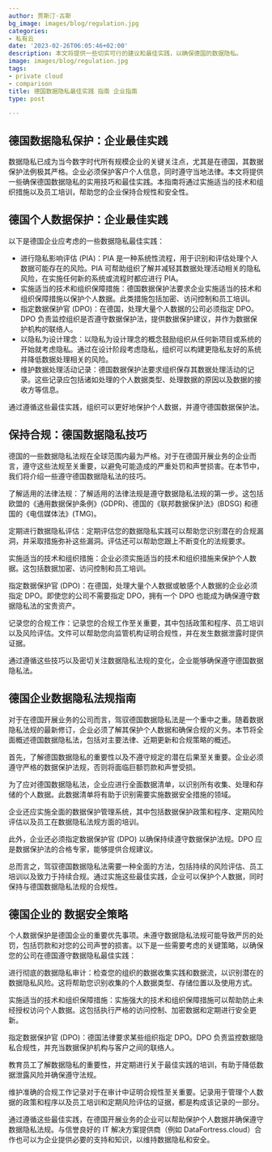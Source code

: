 ```yaml
---
author: 贾斯汀·古斯
bg_image: images/blog/regulation.jpg
categories:
- 私有云
date: '2023-02-26T06:05:46+02:00'
description: 本文将提供一些切实可行的建议和最佳实践，以确保德国的数据隐私。
image: images/blog/regulation.jpg
tags:
- private cloud
- comparison
title: 德国数据隐私最佳实践 指南 企业指南
type: post

---
```

## 德国数据隐私保护：企业最佳实践

数据隐私已成为当今数字时代所有规模企业的关键关注点，尤其是在德国，其数据保护法例极其严格。企业必须保护客户个人信息，同时遵守当地法律。本文将提供一些确保德国数据隐私的实用技巧和最佳实践。本指南将通过实施适当的技术和组织措施以及员工培训，帮助您的企业保持合规性和安全性。

## 德国个人数据保护：企业最佳实践

以下是德国企业应考虑的一些数据隐私最佳实践：

- 进行隐私影响评估 (PIA)：PIA 是一种系统性流程，用于识别和评估处理个人数据可能存在的风险。PIA 可帮助组织了解并减轻其数据处理活动相关的隐私风险，在实施任何新的系统或流程时都应进行 PIA。
- 实施适当的技术和组织保障措施：德国数据保护法要求企业实施适当的技术和组织保障措施以保护个人数据。此类措施包括加密、访问控制和员工培训。
- 指定数据保护官 (DPO)：在德国，处理大量个人数据的公司必须指定 DPO。DPO 负责监控组织是否遵守数据保护法，提供数据保护建议，并作为数据保护机构的联络人。
- 以隐私为设计理念：以隐私为设计理念的概念鼓励组织从任何新项目或系统的开始就考虑隐私。通过在设计阶段考虑隐私，组织可以构建更隐私友好的系统并降低数据处理相关的风险。
- 维护数据处理活动记录：德国数据保护法要求组织保存其数据处理活动的记录。这些记录应包括诸如处理的个人数据类型、处理数据的原因以及数据的接收方等信息。

通过遵循这些最佳实践，组织可以更好地保护个人数据，并遵守德国数据保护法。


## 保持合规：德国数据隐私技巧

德国的一些数据隐私法规在全球范围内最为严格。对于在德国开展业务的企业而言，遵守这些法规至关重要，以避免可能造成的严重处罚和声誉损害。在本节中，我们将介绍一些遵守德国数据隐私法的技巧。

了解适用的法律法规：了解适用的法律法规是遵守数据隐私法规的第一步。这包括欧盟的《通用数据保护条例》(GDPR)、德国的《联邦数据保护法》(BDSG) 和德国的《电信媒体法》(TMG)。

定期进行数据隐私评估：定期评估您的数据隐私实践可以帮助您识别潜在的合规漏洞，并采取措施弥补这些漏洞。评估还可以帮助您跟上不断变化的法规要求。

实施适当的技术和组织措施：企业必须实施适当的技术和组织措施来保护个人数据。这包括数据加密、访问控制和员工培训。

指定数据保护官 (DPO)：在德国，处理大量个人数据或敏感个人数据的企业必须指定 DPO。即使您的公司不需要指定 DPO，拥有一个 DPO 也能成为确保遵守数据隐私法的宝贵资产。

记录您的合规工作：记录您的合规工作至关重要，其中包括政策和程序、员工培训以及风险评估。文件可以帮助您向监管机构证明合规性，并在发生数据泄露时提供证据。

通过遵循这些技巧以及密切关注数据隐私法规的变化，企业能够确保遵守德国数据隐私法。


## 德国企业数据隐私法规指南

对于在德国开展业务的公司而言，驾驭德国数据隐私法是一个重中之重。随着数据隐私法规的最新修订，企业必须了解其保护个人数据和确保合规的义务。本节将全面概述德国数据隐私法，包括对主要法律、近期更新和合规策略的概述。

首先，了解德国数据隐私的重要性以及不遵守规定的潜在后果至关重要。企业必须遵守严格的数据保护法规，否则将面临巨额罚款和声誉受损。

为了应对德国数据隐私法，企业应进行全面数据清单，以识别所有收集、处理和存储的个人数据。此数据清单将有助于识别需要实施数据安全措施的领域。

企业还应实施全面的数据保护管理系统，其中包括数据保护政策和程序、定期风险评估以及员工在数据隐私法规方面的培训。

此外，企业还必须指定数据保护官 (DPO) 以确保持续遵守数据保护法规。DPO 应是数据保护法的合格专家，能够提供合规建议。

总而言之，驾驭德国数据隐私法需要一种全面的方法，包括持续的风险评估、员工培训以及致力于持续合规。通过实施这些最佳实践，企业可以保护个人数据，同时保持与德国数据隐私法规的合规性。


## 德国企业的 数据安全策略

个人数据保护是德国企业的重要优先事项。未遵守数据隐私法规可能导致严厉的处罚，包括罚款和对您的公司声誉的损害。以下是一些需要考虑的关键策略，以确保您的公司在德国遵守数据隐私最佳实践：

进行彻底的数据隐私审计：检查您的组织的数据收集实践和数据流，以识别潜在的数据隐私风险。这将帮助您识别收集的个人数据类型、存储位置以及使用方式。

实施适当的技术和组织保障措施：实施强大的技术和组织保障措施可以帮助防止未经授权访问个人数据。这包括执行严格的访问控制、加密数据和定期进行安全更新。

指定数据保护官 (DPO)：德国法律要求某些组织指定 DPO。DPO 负责监控数据隐私合规性，并充当数据保护机构与客户之间的联络人。

教育员工了解数据隐私的重要性，并定期进行关于最佳实践的培训，有助于降低数据泄露风险并确保遵守法规。

维护准确的合规工作记录对于在审计中证明合规性至关重要。记录用于管理个人数据的政策和程序以及员工培训和定期风险评估的证据，都是构成该记录的一部分。

通过遵循这些最佳实践，在德国开展业务的企业可以帮助保护个人数据并确保遵守数据隐私法规。与信誉良好的 IT 解决方案提供商（例如 DataFortress.cloud）合作也可以为企业提供必要的支持和知识，以维持数据隐私和安全。
